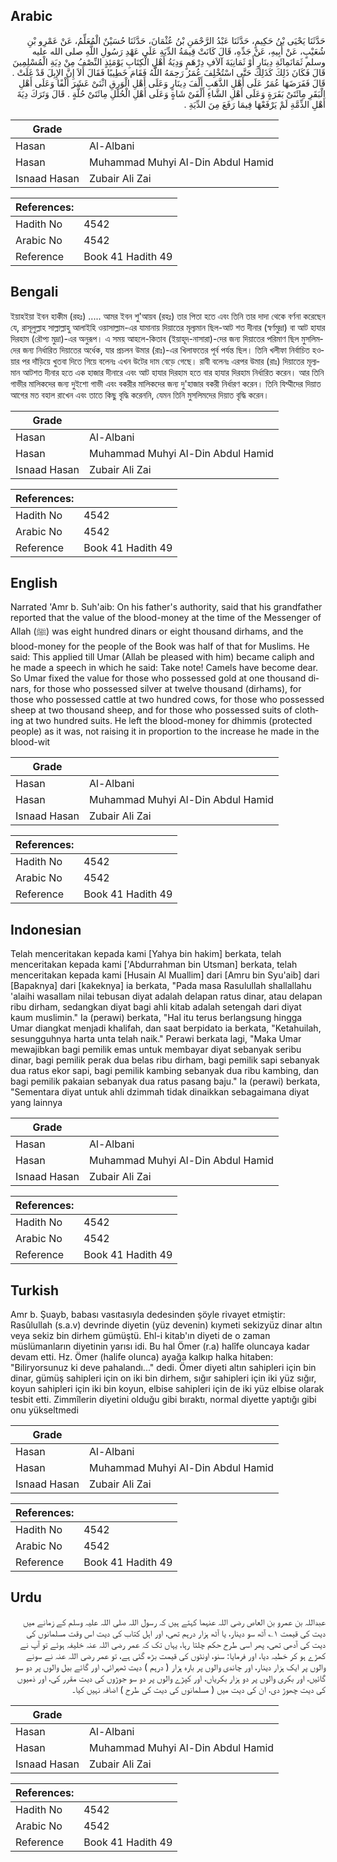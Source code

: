## Arabic


<div dir="rtl" lang="ar" style={{fontSize:'larger',backgroundColor:'#f8f9fa',padding:20}}>
حَدَّثَنَا يَحْيَى بْنُ حَكِيمٍ، حَدَّثَنَا عَبْدُ الرَّحْمَنِ بْنُ عُثْمَانَ، حَدَّثَنَا حُسَيْنٌ الْمُعَلِّمُ، عَنْ عَمْرِو بْنِ شُعَيْبٍ، عَنْ أَبِيهِ، عَنْ جَدِّهِ، قَالَ كَانَتْ قِيمَةُ الدِّيَةِ عَلَى عَهْدِ رَسُولِ اللَّهِ صلى الله عليه وسلم ثَمَانَمِائَةِ دِينَارٍ أَوْ ثَمَانِيَةَ آلاَفِ دِرْهَمٍ وَدِيَةُ أَهْلِ الْكِتَابِ يَوْمَئِذٍ النِّصْفُ مِنْ دِيَةِ الْمُسْلِمِينَ قَالَ فَكَانَ ذَلِكَ كَذَلِكَ حَتَّى اسْتُخْلِفَ عُمَرُ رَحِمَهُ اللَّهُ فَقَامَ خَطِيبًا فَقَالَ أَلاَ إِنَّ الإِبِلَ قَدْ غَلَتْ ‏.‏ قَالَ فَفَرَضَهَا عُمَرُ عَلَى أَهْلِ الذَّهَبِ أَلْفَ دِينَارٍ وَعَلَى أَهْلِ الْوَرِقِ اثْنَىْ عَشَرَ أَلْفًا وَعَلَى أَهْلِ الْبَقَرِ مِائَتَىْ بَقَرَةٍ وَعَلَى أَهْلِ الشَّاءِ أَلْفَىْ شَاةٍ وَعَلَى أَهْلِ الْحُلَلِ مِائَتَىْ حُلَّةٍ ‏.‏ قَالَ وَتَرَكَ دِيَةَ أَهْلِ الذِّمَّةِ لَمْ يَرْفَعْهَا فِيمَا رَفَعَ مِنَ الدِّيَةِ ‏.‏
</div>
<div style={{backgroundColor:'#f8f9fa',padding:20, marginBottom: 10}}><table> <thead> <tr> <th>Grade</th> <th></th> </tr> </thead> <tbody> <tr><td>Hasan</td><td>Al-Albani</td></tr><tr><td>Hasan</td><td>Muhammad Muhyi Al-Din Abdul Hamid</td></tr><tr><td>Isnaad Hasan</td><td>Zubair Ali Zai</td></tr></tbody></table><table> <thead> <tr> <th>References:</th> <th></th> </tr> </thead> <tbody><tr><td>Hadith No</td><td>4542</td></tr><tr><td>Arabic No</td><td>4542</td></tr><tr><td>Reference</td><td>Book 41 Hadith 49</td></tr></tbody></table></div>

## Bengali


<div dir="ltr" lang="bn" style={{fontSize:'larger',backgroundColor:'#f8f9fa',padding:20}}>
ইয়াহইয়া ইবন হাকীম (রহঃ) ..... আমর ইবন শু'আয়ব (রহঃ) তার পিতা হতে এবং তিনি তার দাদা থেকে বর্ণনা করেছেন যে, রাসূলুল্লাহ সাল্লাল্লাহু আলাইহি ওয়াসাল্লাম-এর যামানায় দিয়াতের মূল্যমান ছিল-আট শত দীনার (স্বর্ণমুদ্রা) বা আট হাযার দিরহাম (রৌপ্য মুদ্রা)-এর অনুরূপ। এ সময় আহলে-কিতাব (ইয়াহূদ-নাসারা)-দের জন্য দিয়াতের পরিমাণ ছিল মুসলিমদের জন্য নির্ধারিত দিয়াতের অর্ধেক, যার প্রচলন উমার (রাঃ)-এর খিলাফতের পূর্ব পর্যন্ত ছিল। তিনি খলীফা নির্বাচিত হওয়ার পর দাঁড়িয়ে খুতবা দিতে গিয়ে বলেনঃ এখন উটের দাম বেড়ে গেছে। রাবী বলেনঃ এরপর উমার (রাঃ) দিয়াতের মূল্যমান আটশত দীনার হতে এক হাজার দীনারে এবং আট হাযার দিরহাম হতে বার হাযার দিরহাম নির্ধারিত করেন। আর তিনি গাভীর মালিকদের জন্য দুইশো গাভী এবং বকরীর মালিকদের জন্য দু'হাজার বকরী নির্ধারণ করেন। তিনি যিম্মীদের দিয়াত আগের মত বহাল রাখেন এবং তাতে কিছু বৃদ্ধি করেননি, যেমন তিনি মুসলিমদের দিয়াত বৃদ্ধি করেন।
</div>
<div style={{backgroundColor:'#f8f9fa',padding:20, marginBottom: 10}}><table> <thead> <tr> <th>Grade</th> <th></th> </tr> </thead> <tbody> <tr><td>Hasan</td><td>Al-Albani</td></tr><tr><td>Hasan</td><td>Muhammad Muhyi Al-Din Abdul Hamid</td></tr><tr><td>Isnaad Hasan</td><td>Zubair Ali Zai</td></tr></tbody></table><table> <thead> <tr> <th>References:</th> <th></th> </tr> </thead> <tbody><tr><td>Hadith No</td><td>4542</td></tr><tr><td>Arabic No</td><td>4542</td></tr><tr><td>Reference</td><td>Book 41 Hadith 49</td></tr></tbody></table></div>

## English


<div dir="ltr" lang="en" style={{fontSize:'larger',backgroundColor:'#f8f9fa',padding:20}}>
Narrated 'Amr b. Suh'aib: On his father's authority, said that his grandfather reported that the value of the blood-money at the time of the Messenger of Allah (ﷺ) was eight hundred dinars or eight thousand dirhams, and the blood-money for the people of the Book was half of that for Muslims. He said: This applied till Umar (Allah be pleased with him) became caliph and he made a speech in which he said: Take note! Camels have become dear. So Umar fixed the value for those who possessed gold at one thousand dinars, for those who possessed silver at twelve thousand (dirhams), for those who possessed cattle at two hundred cows, for those who possessed sheep at two thousand sheep, and for those who possessed suits of clothing at two hundred suits. He left the blood-money for dhimmis (protected people) as it was, not raising it in proportion to the increase he made in the blood-wit
</div>
<div style={{backgroundColor:'#f8f9fa',padding:20, marginBottom: 10}}><table> <thead> <tr> <th>Grade</th> <th></th> </tr> </thead> <tbody> <tr><td>Hasan</td><td>Al-Albani</td></tr><tr><td>Hasan</td><td>Muhammad Muhyi Al-Din Abdul Hamid</td></tr><tr><td>Isnaad Hasan</td><td>Zubair Ali Zai</td></tr></tbody></table><table> <thead> <tr> <th>References:</th> <th></th> </tr> </thead> <tbody><tr><td>Hadith No</td><td>4542</td></tr><tr><td>Arabic No</td><td>4542</td></tr><tr><td>Reference</td><td>Book 41 Hadith 49</td></tr></tbody></table></div>

## Indonesian


<div dir="ltr" lang="id" style={{fontSize:'larger',backgroundColor:'#f8f9fa',padding:20}}>
Telah menceritakan kepada kami [Yahya bin hakim] berkata, telah menceritakan kepada kami ['Abdurrahman bin Utsman] berkata, telah menceritakan kepada kami [Husain Al Muallim] dari [Amru bin Syu'aib] dari [Bapaknya] dari [kakeknya] ia berkata, "Pada masa Rasulullah shallallahu 'alaihi wasallam nilai tebusan diyat adalah delapan ratus dinar, atau delapan ribu dirham, sedangkan diyat bagi ahli kitab adalah setengah dari diyat kaum muslimin." Ia (perawi) berkata, "Hal itu terus berlangsung hingga Umar diangkat menjadi khalifah, dan saat berpidato ia berkata, "Ketahuilah, sesungguhnya harta unta telah naik." Perawi berkata lagi, "Maka Umar mewajibkan bagi pemilik emas untuk membayar diyat sebanyak seribu dinar, bagi pemilik perak dua belas ribu dirham, bagi pemilik sapi sebanyak dua ratus ekor sapi, bagi pemilik kambing sebanyak dua ribu kambing, dan bagi pemilik pakaian sebanyak dua ratus pasang baju." Ia (perawi) berkata, "Sementara diyat untuk ahli dzimmah tidak dinaikkan sebagaimana diyat yang lainnya
</div>
<div style={{backgroundColor:'#f8f9fa',padding:20, marginBottom: 10}}><table> <thead> <tr> <th>Grade</th> <th></th> </tr> </thead> <tbody> <tr><td>Hasan</td><td>Al-Albani</td></tr><tr><td>Hasan</td><td>Muhammad Muhyi Al-Din Abdul Hamid</td></tr><tr><td>Isnaad Hasan</td><td>Zubair Ali Zai</td></tr></tbody></table><table> <thead> <tr> <th>References:</th> <th></th> </tr> </thead> <tbody><tr><td>Hadith No</td><td>4542</td></tr><tr><td>Arabic No</td><td>4542</td></tr><tr><td>Reference</td><td>Book 41 Hadith 49</td></tr></tbody></table></div>

## Turkish


<div dir="ltr" lang="tr" style={{fontSize:'larger',backgroundColor:'#f8f9fa',padding:20}}>
Amr b. Şuayb, babası vasıtasıyla dedesinden şöyle rivayet etmiştir: Rasûlullah (s.a.v) devrinde diyetin (yüz devenin) kıymeti sekizyüz dinar altın veya sekiz bin dirhem gümüştü. Ehl-i kitab'ın diyeti de o zaman müslümanların diyetinin yarısı idi. Bu hal Ömer (r.a) halîfe oluncaya kadar devam etti. Hz. Ömer (halife olunca) ayağa kalkıp halka hitaben: "Biliryorsunuz ki deve pahalandı..." dedi. Ömer diyeti altın sahipleri için bin dinar, gümüş sahipleri için on iki bin dirhem, sığır sahipleri için iki yüz sığır, koyun sahipleri için iki bin koyun, elbise sahipleri için de iki yüz elbise olarak tesbit etti. Zimmîlerin diyetini olduğu gibi bıraktı, normal diyette yaptığı gibi onu yükseltmedi
</div>
<div style={{backgroundColor:'#f8f9fa',padding:20, marginBottom: 10}}><table> <thead> <tr> <th>Grade</th> <th></th> </tr> </thead> <tbody> <tr><td>Hasan</td><td>Al-Albani</td></tr><tr><td>Hasan</td><td>Muhammad Muhyi Al-Din Abdul Hamid</td></tr><tr><td>Isnaad Hasan</td><td>Zubair Ali Zai</td></tr></tbody></table><table> <thead> <tr> <th>References:</th> <th></th> </tr> </thead> <tbody><tr><td>Hadith No</td><td>4542</td></tr><tr><td>Arabic No</td><td>4542</td></tr><tr><td>Reference</td><td>Book 41 Hadith 49</td></tr></tbody></table></div>

## Urdu


<div dir="rtl" lang="ur" style={{fontSize:'larger',backgroundColor:'#f8f9fa',padding:20}}>
عبداللہ بن عمرو بن العاص رضی اللہ عنہما کہتے ہیں کہ رسول اللہ صلی اللہ علیہ وسلم کے زمانے میں دیت کی قیمت ۱؎ آٹھ سو دینار، یا آٹھ ہزار درہم تھی، اور اہل کتاب کی دیت اس وقت مسلمانوں کی دیت کی آدھی تھی، پھر اسی طرح حکم چلتا رہا، یہاں تک کہ عمر رضی اللہ عنہ خلیفہ ہوئے تو آپ نے کھڑے ہو کر خطبہ دیا، اور فرمایا: سنو، اونٹوں کی قیمت بڑھ گئی ہے، تو عمر رضی اللہ عنہ نے سونے والوں پر ایک ہزار دینار، اور چاندی والوں پر بارہ ہزار ( درہم ) دیت ٹھہرائی، اور گائے بیل والوں پر دو سو گائیں، اور بکری والوں پر دو ہزار بکریاں، اور کپڑے والوں پر دو سو جوڑوں کی دیت مقرر کی، اور ذمیوں کی دیت چھوڑ دی، ان کی دیت میں ( مسلمانوں کی دیت کی طرح ) اضافہ نہیں کیا۔
</div>
<div style={{backgroundColor:'#f8f9fa',padding:20, marginBottom: 10}}><table> <thead> <tr> <th>Grade</th> <th></th> </tr> </thead> <tbody> <tr><td>Hasan</td><td>Al-Albani</td></tr><tr><td>Hasan</td><td>Muhammad Muhyi Al-Din Abdul Hamid</td></tr><tr><td>Isnaad Hasan</td><td>Zubair Ali Zai</td></tr></tbody></table><table> <thead> <tr> <th>References:</th> <th></th> </tr> </thead> <tbody><tr><td>Hadith No</td><td>4542</td></tr><tr><td>Arabic No</td><td>4542</td></tr><tr><td>Reference</td><td>Book 41 Hadith 49</td></tr></tbody></table></div>